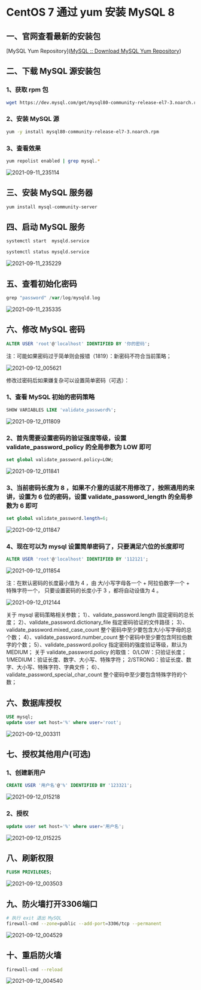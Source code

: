 # CentOS 7 通过 yum 安装 MySQL 8

## 一、官网查看最新的安装包

[MySQL Yum Repository]([MySQL :: Download MySQL Yum Repository](https://dev.mysql.com/downloads/repo/yum/))

## 二、下载 MySQL 源安装包

### 1、获取 rpm 包

``` bash
wget https://dev.mysql.com/get/mysql80-community-release-el7-3.noarch.rpm
```

### 2、安装 MySQL 源

```bash
yum -y install mysql80-community-release-el7-3.noarch.rpm
```

### 3、查看效果

```bash
yum repolist enabled | grep mysql.*
```

![2021-09-11_235114](https://img.qinweizhao.com/2021/09/2021-09-11_235114.png)

## 三、安装 MySQL 服务器

``` bash
yum install mysql-community-server
```

## 四、启动 MySQL 服务

```bash
systemctl start  mysqld.service
```

```bash
systemctl status mysqld.service
```

![2021-09-11_235229](https://img.qinweizhao.com/2021/09/2021-09-11_235229.png)

## 五、查看初始化密码

```gradle
grep "password" /var/log/mysqld.log
```

![2021-09-11_235335](https://img.qinweizhao.com/2021/09/2021-09-11_235335.png)

## 六、修改 MySQL 密码

``` sql
ALTER USER 'root'@'localhost' IDENTIFIED BY '你的密码';
```

注：可能如果密码过于简单则会报错（1819）：新密码不符合当前策略；

![2021-09-12_005621](https://img.qinweizhao.com/2021/09/2021-09-12_005621.png)

修改过密码后如果嫌复杂可以设置简单密码（可选）：

### 1、查看 MySQL 初始的密码策略

```sql
SHOW VARIABLES LIKE 'validate_password%'; 
```

![2021-09-12_011809](https://img.qinweizhao.com/2021/09/2021-09-12_011809.png)

### 2、首先需要设置密码的验证强度等级，设置 validate_password_policy 的全局参数为 LOW 即可

```sql
set global validate_password.policy=LOW; 
```

![2021-09-12_011841](https://img.qinweizhao.com/2021/09/2021-09-12_011841.png)

### 3、当前密码长度为 8 ，如果不介意的话就不用修改了，按照通用的来讲，设置为 6 位的密码，设置 validate_password_length 的全局参数为 6 即可

```sql
set global validate_password.length=6; 
```

![2021-09-12_011847](https://img.qinweizhao.com/2021/09/2021-09-12_011847.png)

### 4、现在可以为 mysql 设置简单密码了，只要满足六位的长度即可

```sql
ALTER USER 'root'@'localhost' IDENTIFIED BY '112121'; 
```

![2021-09-12_011854](https://img.qinweizhao.com/2021/09/2021-09-12_011854.png)

注：在默认密码的长度最小值为 4 ，由 大/小写字母各一个 + 阿拉伯数字一个 + 特殊字符一个，
只要设置密码的长度小于 3 ，都将自动设值为 4 。

![2021-09-12_012144](https://img.qinweizhao.com/2021/09/2021-09-12_012144.png)

关于 mysql 密码策略相关参数；
1）、validate_password.length  固定密码的总长度；
2）、validate_password.dictionary_file 指定密码验证的文件路径；
3）、validate_password.mixed_case_count  整个密码中至少要包含大/小写字母的总个数；
4）、validate_password.number_count  整个密码中至少要包含阿拉伯数字的个数；
5）、validate_password.policy 指定密码的强度验证等级，默认为 MEDIUM；
关于 validate_password.policy 的取值：
0/LOW：只验证长度；
1/MEDIUM：验证长度、数字、大小写、特殊字符；
2/STRONG：验证长度、数字、大小写、特殊字符、字典文件；
6）、validate_password_special_char_count 整个密码中至少要包含特殊字符的个数；

## 六、数据库授权

```sql
USE mysql;
update user set host='%' where user='root';
```

![2021-09-12_003311](https://img.qinweizhao.com/2021/09/2021-09-12_003311.png)

## 七、授权其他用户(可选)

### 1、创建新用户

```sql
CREATE USER '用户名'@'%' IDENTIFIED BY '123321';
```

![2021-09-12_015218](https://img.qinweizhao.com/2021/09/2021-09-12_015218.png)

### 2、授权

```sql
update user set host='%' where user='用户名';
```

![2021-09-12_015225](https://img.qinweizhao.com/2021/09/2021-09-12_015225.png)

## 八、刷新权限

```sql
FLUSH PRIVILEGES;
```

![2021-09-12_003503](https://img.qinweizhao.com/2021/09/2021-09-12_003503.png)

## 九、防火墙打开3306端口

```bash
# 执行 exit 退出 MySQL
firewall-cmd --zone=public --add-port=3306/tcp --permanent
```

![2021-09-12_004529](https://img.qinweizhao.com/2021/09/2021-09-12_004529.png)

## 十、重启防火墙

```bash
firewall-cmd --reload
```

![2021-09-12_004540](https://img.qinweizhao.com/2021/09/2021-09-12_004540.png)
